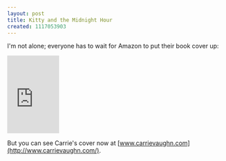 ```yaml
---
layout: post
title: Kitty and the Midnight Hour
created: 1117053903
---
```

I'm not alone; everyone has to wait for Amazon to put their book cover up:

<iframe src="http://rcm.amazon.com/e/cm?t=mcdema-20&o=1&p=6&l=as1&asins=0446616419&fc1=000000&=1&lc1=004477&bc1=000000&lt1=_blank&f=ifr&bg1=ffffff&noImg=1&f=ifr" width="120" height="180" scrolling="no" marginwidth="0" marginheight="0" frameborder="0">
</iframe>

But you can see Carrie's cover now at [www.carrievaughn.com](http://www.carrievaughn.com/).
